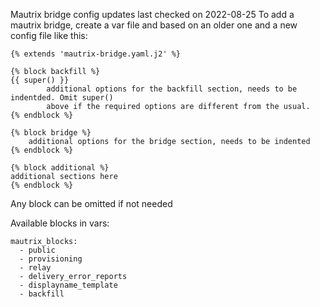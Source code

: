 Mautrix bridge config updates last checked on 2022-08-25
To add a mautrix bridge, create a var file and based on an older one and a new config file like this:

```
{% extends 'mautrix-bridge.yaml.j2' %}

{% block backfill %}
{{ super() }}
        additional options for the backfill section, needs to be indentded. Omit super()
        above if the required options are different from the usual.
{% endblock %}

{% block bridge %}
    additional options for the bridge section, needs to be indented
{% endblock %}

{% block additional %}
additional sections here
{% endblock %}

```

Any block can be omitted if not needed

Available blocks in vars:
```
mautrix_blocks:
  - public
  - provisioning
  - relay
  - delivery_error_reports
  - displayname_template
  - backfill
```
